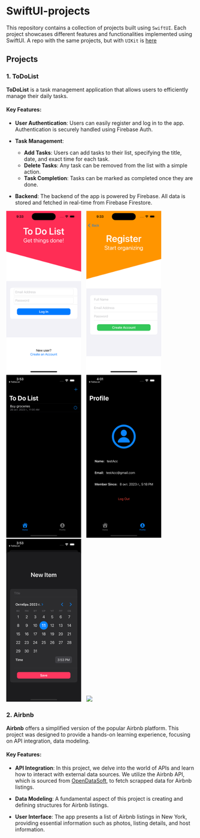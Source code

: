 # SwiftUI-projects

This repository contains a collection of projects built using `SwiftUI`. Each project showcases different features and functionalities implemented using SwiftUI. A repo with the same projects, but with `UIKit` is [here](https://github.com/hyonbokan/Swift-UIkit-Projects)

## Projects

### 1. ToDoList

**ToDoList** is a task management application that allows users to efficiently manage their daily tasks. 

#### Key Features:

- **User Authentication**: Users can easily register and log in to the app. Authentication is securely handled using Firebase Auth.
  
- **Task Management**: 
  - **Add Tasks**: Users can add tasks to their list, specifying the title, date, and exact time for each task.
  - **Delete Tasks**: Any task can be removed from the list with a simple action.
  - **Task Completion**: Tasks can be marked as completed once they are done.
  
- **Backend**: The backend of the app is powered by Firebase. All data is stored and fetched in real-time from Firebase Firestore.

<p float="left">
  <img src="Project_img/ToDo/ToDoList_login.png" width="200" style="margin-right: 10px;" />
  <img src="Project_img/ToDo/ToDoList_register.png" width="200" style="margin-right: 10px;" />
  <img src="Project_img/ToDo/ToDoList_main.png" width="200" style="margin-right: 10px;" /> 
  <img src="Project_img/ToDo/ToDoList_profile.png" width="200" style="margin-right: 10px;" />
  <img src="Project_img/ToDo/ToDoList_addItem.png" width="200" style="margin-right: 10px;" />
  <img src="Project_img/ToDo/ToDoList_video.gif" width="200" style="margin-right: 10px;" />
</p>

### 2. Airbnb

**Airbnb** offers a simplified version of the popular Airbnb platform. This project was designed to provide a hands-on learning experience, focusing on API integration, data modeling.

#### Key Features:

- **API Integration**: In this project, we delve into the world of APIs and learn how to interact with external data sources. We utilize the Airbnb API, which is sourced from [OpenDataSoft](https://public.opendatasoft.com/explore/dataset/airbnb-listings/table/?disjunctive.host_verifications&disjunctive.amenities&disjunctive.features), to fetch scrapped data for Airbnb listings.

- **Data Modeling**: A fundamental aspect of this project is creating and defining structures for Airbnb listings.

- **User Interface**: The app presents a list of Airbnb listings in New York, providing essential information such as photos, listing details, and host information.
